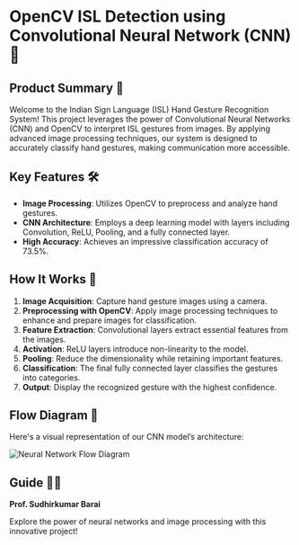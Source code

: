 # OpenCV ISL Detection using Convolutional Neural Network (CNN) 🌟

## Product Summary 🚀

Welcome to the Indian Sign Language (ISL) Hand Gesture Recognition System! This project leverages the power of Convolutional Neural Networks (CNN) and OpenCV to interpret ISL gestures from images. By applying advanced image processing techniques, our system is designed to accurately classify hand gestures, making communication more accessible.

## Key Features 🛠️

- **Image Processing**: Utilizes OpenCV to preprocess and analyze hand gestures.
- **CNN Architecture**: Employs a deep learning model with layers including Convolution, ReLU, Pooling, and a fully connected layer.
- **High Accuracy**: Achieves an impressive classification accuracy of 73.5%.

## How It Works 🧠

1. **Image Acquisition**: Capture hand gesture images using a camera.
2. **Preprocessing with OpenCV**: Apply image processing techniques to enhance and prepare images for classification.
3. **Feature Extraction**: Convolutional layers extract essential features from the images.
4. **Activation**: ReLU layers introduce non-linearity to the model.
5. **Pooling**: Reduce the dimensionality while retaining important features.
6. **Classification**: The final fully connected layer classifies the gestures into categories.
7. **Output**: Display the recognized gesture with the highest confidence.

## Flow Diagram 🔄

Here's a visual representation of our CNN model’s architecture:

![Neural Network Flow Diagram](https://example.com/path-to-your-diagram.png)

## Guide 🧑‍🏫

**Prof. Sudhirkumar Barai**

Explore the power of neural networks and image processing with this innovative project!
